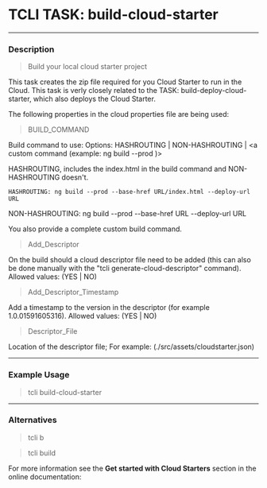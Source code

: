 # TCLI TASK: build-cloud-starter

---
### Description

> Build your local cloud starter project

This task creates the zip file required for you Cloud Starter to run in the Cloud. This task is verly closely related to the TASK: build-deploy-cloud-starter, which also deploys the Cloud Starter.

The following properties in the cloud properties file are being used:

> BUILD_COMMAND

Build command to use: Options: HASHROUTING | NON-HASHROUTING | <a custom command (example: ng build --prod )>

HASHROUTING, includes the index.html in the build command and NON-HASHROUTING doesn't.

    HASHROUTING: ng build --prod --base-href URL/index.html --deploy-url URL
NON-HASHROUTING: ng build --prod --base-href URL --deploy-url URL

You also provide a complete custom build command.

> Add_Descriptor

On the build should a cloud descriptor file need to be added (this can also be done manually with the "tcli generate-cloud-descriptor" command). Allowed values: (YES | NO)

> Add_Descriptor_Timestamp

Add a timestamp to the version in the descriptor (for example 1.0.01591605316). Allowed values: (YES | NO)

> Descriptor_File

Location of the descriptor file; For example: (./src/assets/cloudstarter.json)


---
### Example Usage
> tcli build-cloud-starter

---
### Alternatives
> tcli b

> tcli build

For more information see the **Get started with Cloud Starters** section in the online documentation:
